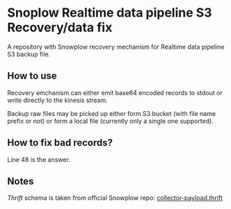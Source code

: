 # Snoplow Realtime data pipeline S3 Recovery/data fix
A repository with Snowplow recovery mechanism for Realtime data pipeline S3 backup file.

## How to use
Recovery emchanism can either emit base64 encoded records to stdout or write directly to the kinesis stream.

Backup raw files may be picked up either form S3 bucket (with file name prefix or not) or form a local file (currently only a single one supported).

## How to fix bad records?

Line 48 is the answer.

## Notes
_Thrift_ schema is taken from official Snowplow repo: [collector-payload.thrift](https://github.com/snowplow/snowplow/blob/master/2-collectors/thrift-schemas/collector-payload-1/src/main/thrift/collector-payload.thrift)

